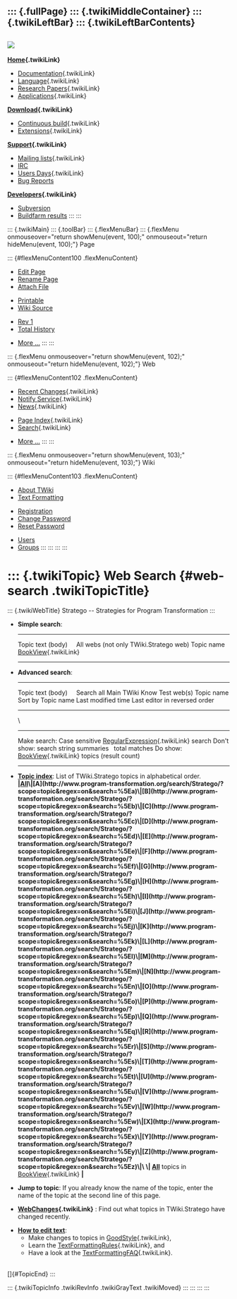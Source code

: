 ::: {.fullPage}
::: {.twikiMiddleContainer}
::: {.twikiLeftBar}
::: {.twikiLeftBarContents}
  ----------------------------------------------------------------------------------
  [![](../pub/Stratego/StrategoLogo/StrategoLogoTextlessWhite-100px.png)](WebHome)
  ----------------------------------------------------------------------------------

**[Home](WebHome){.twikiLink}**

-   [Documentation](StrategoDocumentation){.twikiLink}
-   [Language](StrategoLanguage){.twikiLink}
-   [Research Papers](StrategoPublications){.twikiLink}
-   [Applications](StrategoApplication){.twikiLink}

**[Download](StrategoDownload){.twikiLink}**

-   [Continuous build](ContinuousBuild){.twikiLink}
-   [Extensions](AdditionalPackageDownload){.twikiLink}

**[Support](StrategoSupport){.twikiLink}**

-   [Mailing lists](MailingList){.twikiLink}
-   [IRC](irc://irc.freenode.net/#stratego)
-   [Users Days](StrategoUsersDay){.twikiLink}
-   [Bug Reports](http://yellowgrass.org/project/StrategoXT)

**[Developers](StrategoDev){.twikiLink}**

-   [Subversion](https://svn.strategoxt.org/repos/StrategoXT/strategoxt/trunk)
-   [Buildfarm
    results](http://hydra.nixos.org/jobset/strategoxt/strategoxt-release/all)
:::
:::

::: {.twikiMain}
::: {.toolBar}
::: {.flexMenuBar}
::: {.flexMenu onmouseover="return showMenu(event, 100);" onmouseout="return hideMenu(event, 100);"}
Page

::: {#flexMenuContent100 .flexMenuContent}
-   [Edit
    Page](http://www.program-transformation.org/edit/Stratego/WebSearch?t=1536825363)
-   [Rename
    Page](http://www.program-transformation.org/rename/Stratego/WebSearch)
-   [Attach
    File](http://www.program-transformation.org/attach/Stratego/WebSearch)

<!-- -->

-   [Printable](http://www.program-transformation.org/view/Stratego/WebSearch?skin=print.pattern)
-   [Wiki
    Source](http://www.program-transformation.org/view/Stratego/WebSearch?skin=text&raw=on&contenttype=text/plain)

<!-- -->

-   [Rev
    1](http://www.program-transformation.org/view/Stratego/WebSearch?rev=1.1)
-   [Total
    History](http://www.program-transformation.org/rdiff/Stratego/WebSearch)

<!-- -->

-   [More
    \...](http://www.program-transformation.org/oops/Stratego/WebSearch?template=oopsmore&param1=1.1&param2=1.1)
:::
:::

::: {.flexMenu onmouseover="return showMenu(event, 102);" onmouseout="return hideMenu(event, 102);"}
Web

::: {#flexMenuContent102 .flexMenuContent}
-   [Recent Changes](WebChanges){.twikiLink}
-   [Notify Service](WebNotify){.twikiLink}
-   [News](WebNews){.twikiLink}

<!-- -->

-   [Page Index](WebIndex){.twikiLink}
-   [Search](WebSearch){.twikiLink}

<!-- -->

-   [More
    \...](http://www.program-transformation.org/oops/Stratego/WebSearch?template=oopsmore&param1=1.1&param2=1.1)
:::
:::

::: {.flexMenu onmouseover="return showMenu(event, 103);" onmouseout="return hideMenu(event, 103);"}
Wiki

::: {#flexMenuContent103 .flexMenuContent}
-   [About
    TWiki](http://www.program-transformation.org/view/TWiki/WebHome)
-   [Text
    Formatting](http://www.program-transformation.org/view/TWiki/TextFormattingRules)

<!-- -->

-   [Registration](http://www.program-transformation.org/view/TWiki/TWikiRegistration)
-   [Change
    Password](http://www.program-transformation.org/view/TWiki/ChangePassword)
-   [Reset
    Password](http://www.program-transformation.org/view/TWiki/ResetPassword)

<!-- -->

-   [Users](http://www.program-transformation.org/view/Main/TWikiUsers)
-   [Groups](http://www.program-transformation.org/view/Main/TWikiGroups)
:::
:::
:::
:::

::: {.twikiTopic}
Web Search {#web-search .twikiTopicTitle}
==========

::: {.twikiWebTitle}
Stratego \-- Strategies for Program Transformation
:::

-   **Simple search**:
      ----------------------- -------------------------------------------
      Topic text (body)       All webs (not only TWiki.Stratego web)
      Topic name              [BookView](../TWiki/BookView){.twikiLink}
      ----------------------- -------------------------------------------

<!-- -->

-   **Advanced search**:
      ----------------------- --------- -------------------------------------------------------------
      Topic text (body)       Search    all Main TWiki Know Test web(s)
      Topic name              Sort by   Topic name Last modified time Last editor in reversed order
      ----------------------- --------- -------------------------------------------------------------

    \
      -------------- ------------------------------------------- --------------------------------------------------------------------
      Make search:   Case sensitive                              [RegularExpression](../TWiki/RegularExpression){.twikiLink} search
      Don\'t show:   search string                               summaries   total matches
      Do show:       [BookView](../TWiki/BookView){.twikiLink}   topics (result count)
      -------------- ------------------------------------------- --------------------------------------------------------------------

<!-- -->

-   **[Topic
    index](http://www.program-transformation.org/search/Stratego/?scope=topic&regex=on&search=\.*)**:
    List of TWiki.Stratego topics in alphabetical order.\
    **\|[All](http://www.program-transformation.org/search/Stratego/?scope=topic&regex=on&search=\.*)\|[A](http://www.program-transformation.org/search/Stratego/?scope=topic&regex=on&search=%5Ea)\|[B](http://www.program-transformation.org/search/Stratego/?scope=topic&regex=on&search=%5Eb)\|[C](http://www.program-transformation.org/search/Stratego/?scope=topic&regex=on&search=%5Ec)\|[D](http://www.program-transformation.org/search/Stratego/?scope=topic&regex=on&search=%5Ed)\|[E](http://www.program-transformation.org/search/Stratego/?scope=topic&regex=on&search=%5Ee)\|[F](http://www.program-transformation.org/search/Stratego/?scope=topic&regex=on&search=%5Ef)\|[G](http://www.program-transformation.org/search/Stratego/?scope=topic&regex=on&search=%5Eg)\|[H](http://www.program-transformation.org/search/Stratego/?scope=topic&regex=on&search=%5Eh)\|[I](http://www.program-transformation.org/search/Stratego/?scope=topic&regex=on&search=%5Ei)\|[J](http://www.program-transformation.org/search/Stratego/?scope=topic&regex=on&search=%5Ej)\|[K](http://www.program-transformation.org/search/Stratego/?scope=topic&regex=on&search=%5Ek)\|[L](http://www.program-transformation.org/search/Stratego/?scope=topic&regex=on&search=%5El)\|[M](http://www.program-transformation.org/search/Stratego/?scope=topic&regex=on&search=%5Em)\|[N](http://www.program-transformation.org/search/Stratego/?scope=topic&regex=on&search=%5En)\|[O](http://www.program-transformation.org/search/Stratego/?scope=topic&regex=on&search=%5Eo)\|[P](http://www.program-transformation.org/search/Stratego/?scope=topic&regex=on&search=%5Ep)\|[Q](http://www.program-transformation.org/search/Stratego/?scope=topic&regex=on&search=%5Eq)\|[R](http://www.program-transformation.org/search/Stratego/?scope=topic&regex=on&search=%5Er)\|[S](http://www.program-transformation.org/search/Stratego/?scope=topic&regex=on&search=%5Es)\|[T](http://www.program-transformation.org/search/Stratego/?scope=topic&regex=on&search=%5Et)\|[U](http://www.program-transformation.org/search/Stratego/?scope=topic&regex=on&search=%5Eu)\|[V](http://www.program-transformation.org/search/Stratego/?scope=topic&regex=on&search=%5Ev)\|[W](http://www.program-transformation.org/search/Stratego/?scope=topic&regex=on&search=%5Ew)\|[X](http://www.program-transformation.org/search/Stratego/?scope=topic&regex=on&search=%5Ex)\|[Y](http://www.program-transformation.org/search/Stratego/?scope=topic&regex=on&search=%5Ey)\|[Z](http://www.program-transformation.org/search/Stratego/?scope=topic&regex=on&search=%5Ez)\|\
    \|
    [All](http://www.program-transformation.org/search/Stratego/?scope=topic&regex=on&bookview=on&search=\.*)**
    topics in [BookView](../TWiki/BookView){.twikiLink} **\|**

<!-- -->

-   **Jump to topic**: If you already know the name of the topic, enter
    the name of the topic at the second line of this page.

<!-- -->

-   **[WebChanges](WebChanges){.twikiLink}** : Find out what topics in
    TWiki.Stratego have changed recently.

<!-- -->

-   **[How to edit
    text](http://www.program-transformation.org/view/TWiki/GoodStyle)**:
    -   Make changes to topics in
        [GoodStyle](../TWiki/GoodStyle){.twikiLink},
    -   Learn the
        [TextFormattingRules](../TWiki/TextFormattingRules){.twikiLink},
        and
    -   Have a look at the
        [TextFormattingFAQ](../TWiki/TextFormattingFAQ){.twikiLink}.

\
[]{#TopicEnd}
:::

::: {.twikiTopicInfo .twikiRevInfo .twikiGrayText .twikiMoved}
:::
:::
:::
:::
